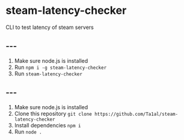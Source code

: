 # steam-latency-checker
CLI to test latency of steam servers

## ---
1. Make sure node.js is installed
2. Run `npm i -g steam-latency-checker`
3. Run `steam-latency-checker`
## ---
1. Make sure node.js is installed
2. Clone this repository `git clone https://github.com/Ta1al/steam-latency-checker`
3. Install dependencies `npm i`
4. Run `node .`

